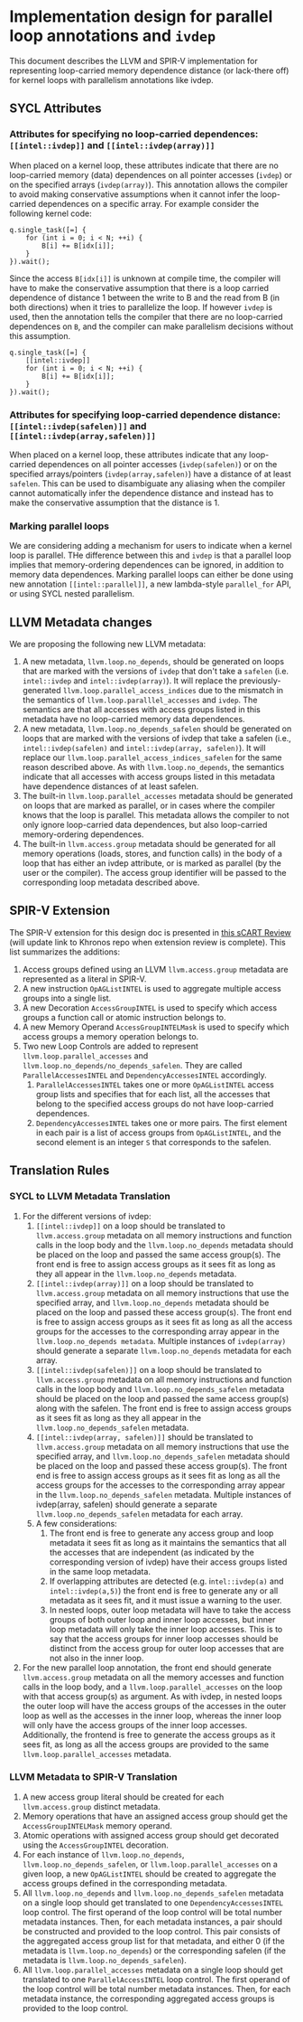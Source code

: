 # Implementation design for parallel loop annotations and `ivdep`

This document describes the LLVM and SPIR-V implementation for representing
loop-carried memory dependence distance (or lack-there off) for kernel loops
with parallelism annotations like ivdep.

## SYCL Attributes

### Attributes for specifying no loop-carried dependences: `[[intel::ivdep]]` and `[[intel::ivdep(array)]]`

When placed on a kernel loop, these attributes indicate that there are no
loop-carried memory (data) dependences on all pointer accesses (`ivdep`) or on the specified
arrays (`ivdep(array)`). This annotation allows the compiler to avoid making
conservative assumptions when it cannot infer the loop-carried dependences on a
specific array. For example consider the following kernel code:

```
q.single_task([=] {
    for (int i = 0; i < N; ++i) {
        B[i] += B[idx[i]];
    }
}).wait();
```

Since the access `B[idx[i]]` is unknown at compile time, the compiler will have
to make the conservative assumption that there is a loop carried dependence of
distance 1 between the write to B and the read from B (in both directions) when
it tries to parallelize the loop. If however `ivdep` is used, then the
annotation tells the compiler that there are no loop-carried dependences on `B`,
and the compiler can make parallelism decisions without this assumption.

```
q.single_task([=] {
    [[intel::ivdep]]
    for (int i = 0; i < N; ++i) {
        B[i] += B[idx[i]];
    }
}).wait();
```

### Attributes for specifying loop-carried dependence distance: `[[intel::ivdep(safelen)]]` and `[[intel::ivdep(array,safelen)]]`

When placed on a kernel loop, these attributes indicate that any loop-carried
dependences on all pointer accesses (`ivdep(safelen)`) or on the specified
arrays/pointers (`ivdep(array,safelen)`) have a distance of at least `safelen`.
This can be used to disambiguate any aliasing when the compiler cannot
automatically infer the dependence distance and instead has to make the
conservative assumption that the distance is 1.

### Marking parallel loops

We are considering adding a mechanism for users to indicate when a kernel loop
is parallel. THe difference between this and `ivdep` is that a parallel loop
implies that memory-ordering dependences can be ignored, in addition to memory
data dependences. Marking parallel loops can either be done using new annotation
`[[intel::parallel]]`, a new lambda-style `parallel_for` API, or using SYCL
nested parallelism.

## LLVM Metadata changes

We are proposing the following new LLVM metadata:

1. A new metadata, `llvm.loop.no_depends`, should be generated on loops that are
   marked with the versions of `ivdep` that don't take a `safelen` (i.e.
   `intel::ivdep` and `intel::ivdep(array)`). It will replace the
   previously-generated `llvm.loop.parallel_access_indices` due to the mismatch
   in the semantics of `llvm.loop.paralllel_accesses` and `ivdep`. The semantics
   are that all accesses with access groups listed in this metadata have no
   loop-carried memory data dependences.
2. A new metadata, `llvm.loop.no_depends_safelen` should be generated on loops
   that are marked with the versions of ivdep that take a safelen (i.e.,
   `intel::ivdep(safelen)` and `intel::ivdep(array, safelen)`). It will replace our
   `llvm.loop.parallel_access_indices_safelen` for the same reason described
   above. As with `llvm.loop.no_depends`, the semantics indicate that all accesses
   with access groups listed in this metadata have dependence distances of at
   least safelen.
3. The built-in `llvm.loop.parallel_accesses` metadata should be generated on
   loops that are marked as parallel, or in cases where the compiler knows that
   the loop is parallel. This metadata allows the compiler to not only ignore
   loop-carried data dependences, but also loop-carried memory-ordering dependences.
4. The built-in `llvm.access.group` metadata should be generated for all memory
   operations (loads, stores, and function calls) in the body of a loop that has
   either an ivdep attribute, or is marked as parallel (by the user or the
   compiler). The access group identifier will be passed to the corresponding
   loop metadata described above.

## SPIR-V Extension

The SPIR-V extension for this design doc is presented in [this sCART
Review](https://github.com/intel-innersource/documentation.xpu.architecture.spirv-extension-drafts/pull/162)
(will update link to Khronos repo when extension review is complete). This list
summarizes the additions:

1. Access groups defined using an LLVM `llvm.access.group` metadata are
represented as a literal in SPIR-V.
2. A new instruction `OpAGListINTEL` is used to aggregate multiple access groups
   into a single list.
3. A new Decoration `AccessGroupINTEL` is used to specify which access groups a
   function call or atomic instruction belongs to.
4. A new Memory Operand `AccessGroupINTELMask` is used to specify which access
   groups a memory operation belongs to.
5. Two new Loop Controls are added to represent `llvm.loop.parallel_accesses`
   and `llvm.loop.no_depends/no_depends_safelen`. They are called
   `ParallelAccessesINTEL` and `DependencyAccessesINTEL` accordingly.
   1. `ParallelAccessesINTEL` takes one or more `OpAGListINTEL` access group
      lists and specifies that for each list, all the accesses that belong to
      the specified access groups do not have loop-carried dependences.
   2. `DependencyAccessesINTEL` takes one or more pairs. The first element in
      each pair is a list of access groups from `OpAGListINTEL`, and the second
      element is an integer `S` that corresponds to the safelen. 

## Translation Rules

### SYCL to LLVM Metadata Translation

   1. For the different versions of ivdep:
      1. `[[intel::ivdep]]` on a loop should be translated to
         `llvm.access.group` metadata on all memory instructions and function
         calls in the loop body and the `llvm.loop.no_depends` metadata should
         be placed on the loop and passed the same access group(s). The front
         end is free to assign access groups as it sees fit as long as they all
         appear in the `llvm.loop.no_depends` metadata.
      2. `[[intel::ivdep(array)]]` on a loop should be translated to
         `llvm.access.group` metadata on all memory instructions that use the
         specified array, and `llvm.loop.no_depends` metadata should be placed
         on the loop and passed these access group(s). The front end is free to
         assign access groups as it sees fit as long as all the access groups
         for the accesses to the corresponding array appear in the
         `llvm.loop.no_depends metadata`. Multiple instances of `ivdep(array)`
         should generate a separate `llvm.loop.no_depends` metadata for each
         array.
      3. `[[intel::ivdep(safelen)]]` on a loop should be translated to
         `llvm.access.group` metadata on all memory instructions and function
         calls in the loop body and `llvm.loop.no_depends_safelen` metadata
         should be placed on the loop and passed the same access group(s) along
         with the safelen. The front end is free to assign access groups as it
         sees fit as long as they all appear in the
         `llvm.loop.no_depends_safelen` metadata. 
      4. `[[intel::ivdep(array, safelen)]]` should be translated to
        `llvm.access.group` metadata on all memory instructions that use the
        specified array, and `llvm.loop.no_depends_safelen` metadata should be
        placed on the loop and passed these access group(s). The front end is
        free to assign access groups as it sees fit as long as all the access
        groups for the accesses to the corresponding array appear in the
        `llvm.loop.no_depends_safelen` metadata. Multiple instances of
        ivdep(array, safelen) should generate a separate
        `llvm.loop.no_depends_safelen` metadata for each array.
      5. A few considerations:
         1. The front end is free to generate any access group and loop metadata
         it sees fit as long as it maintains the semantics that all the accesses
         that are independent (as indicated by the corresponding version of
         ivdep) have their access groups listed in the same loop metadata.  
         2. If overlapping attributes are detected (e.g. i`ntel::ivdep(a)` and
            `intel::ivdep(a,5)`) the front end is free to generate any or all
            metadata as it sees fit, and it must issue a warning to the user.
         3. In nested loops, outer loop metadata will have to take the access
           groups of both outer loop and inner loop accesses, but inner loop
           metadata will only take the inner loop accesses. This is to say that
           the access groups for inner loop accesses should be distinct from the
           access group for outer loop accesses that are not also in the inner
           loop.
   2. For the new parallel loop annotation, the front end should generate
   `llvm.access.group` metadata on all the memory accesses and function calls in
   the loop body, and a `llvm.loop.parallel_accesses` on the loop with that
   access group(s) as argument. As with ivdep, in nested loops the outer loop
   will have the access groups of the accesses in the outer loop as well as the
   accesses in the inner loop, whereas the inner loop will only have the access
   groups of the inner loop accesses. Additionally, the frontend is free to
   generate the access groups as it sees fit, as long as all the access groups
   are provided to the same `llvm.loop.parallel_accesses` metadata.

### LLVM Metadata to SPIR-V Translation

1. A new access group literal should be created for each `llvm.access.group`
   distinct metadata.
2. Memory operations that have an assigned access group should get the
   `AccessGroupINTELMask` memory operand.
3. Atomic operations with assigned access group should get decorated using the
   `AccessGroupINTEL` decoration.
4. For each instance of `llvm.loop.no_depends`, `llvm.loop.no_depends_safelen`,
   or `llvm.loop.parallel_accesses` on a given loop, a new `OpAGListINTEL`
   should be created to aggregate the access groups defined in the corresponding
   metadata.
5. All `llvm.loop.no_depends` and `llvm.loop.no_depends_safelen` metadata on a
   single loop should get translated to one `DependencyAccessesINTEL` loop
   control. The first operand of the loop control will be total number metadata
   instances. Then, for each metadata instances, a pair should be constructed
   and provided to the loop control. This pair consists of the aggregated access
   group list for that metadata, and either 0 (if the metadata is
   `llvm.loop.no_depends`) or the corresponding safelen (if the metadata is
   `llvm.loop.no_depends_safelen`).
6. All `llvm.loop.parallel_accesses` metadata on a single loop should get
   translated to one `ParallelAccessINTEL` loop control.  The first operand of the loop control will be total number metadata
   instances. Then, for each metadata instance, the corresponding aggregated
   access groups is provided to the loop control.
